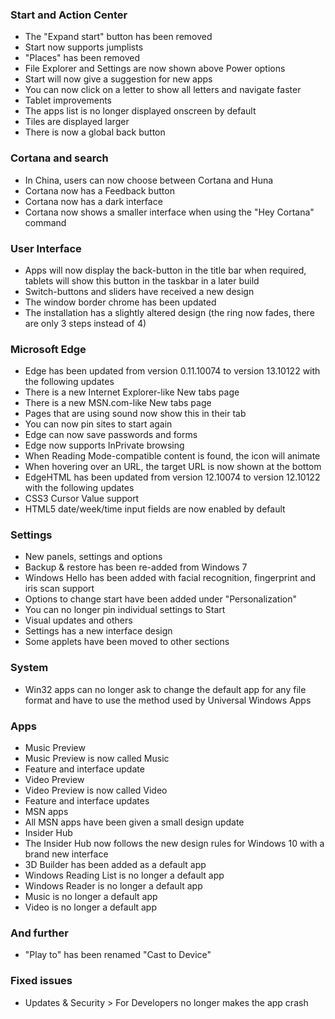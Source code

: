 ### Start and Action Center
- The "Expand start" button has been removed
- Start now supports jumplists
- "Places" has been removed
- File Explorer and Settings are now shown above Power options
- Start will now give a suggestion for new apps
- You can now click on a letter to show all letters and navigate faster
- Tablet improvements
 - The apps list is no longer displayed onscreen by default
 - Tiles are displayed larger
 - There is now a global back button

### Cortana and search
- In China, users can now choose between Cortana and Huna
- Cortana now has a Feedback button
- Cortana now has a dark interface
- Cortana now shows a smaller interface when using the "Hey Cortana" command

### User Interface
- Apps will now display the back-button in the title bar when required, tablets will show this button in the taskbar in a later build
- Switch-buttons and sliders have received a new design
- The window border chrome has been updated
- The installation has a slightly altered design (the ring now fades, there are only 3 steps instead of 4)

### Microsoft Edge
- Edge has been updated from version 0.11.10074 to version 13.10122 with the following updates
 - There is a new Internet Explorer-like New tabs page
 - There is a new MSN.com-like New tabs page
 - Pages that are using sound now show this in their tab
 - You can now pin sites to start again
 - Edge can now save passwords and forms
 - Edge now supports InPrivate browsing
 - When Reading Mode-compatible content is found, the icon will animate
 - When hovering over an URL, the target URL is now shown at the bottom
- EdgeHTML has been updated from version 12.10074 to version 12.10122 with the following updates
 - CSS3 Cursor Value support
 - HTML5 date/week/time input fields are now enabled by default

### Settings
- New panels, settings and options
 - Backup & restore has been re-added from Windows 7
 - Windows Hello has been added with facial recognition, fingerprint and iris scan support
 - Options to change start have been added under "Personalization"
 - You can no longer pin individual settings to Start
- Visual updates and others
 - Settings has a new interface design
 - Some applets have been moved to other sections

### System
- Win32 apps can no longer ask to change the default app for any file format and have to use the method used by Universal Windows Apps

### Apps
- Music Preview
 - Music Preview is now called Music
 - Feature and interface update
- Video Preview
 - Video Preview is now called Video
 - Feature and interface updates
- MSN apps
 - All MSN apps have been given a small design update
- Insider Hub
 - The Insider Hub now follows the new design rules for Windows 10 with a brand new interface
- 3D Builder has been added as a default app
- Windows Reading List is no longer a default app
- Windows Reader is no longer a default app
- Music is no longer a default app
- Video is no longer a default app

### And further
- "Play to" has been renamed "Cast to Device"

### Fixed issues
 - Updates & Security > For Developers no longer makes the app crash